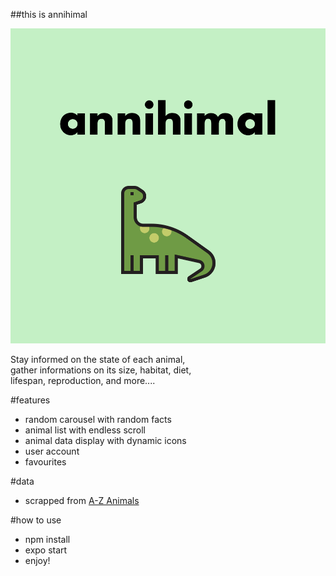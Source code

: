 ##this is annihimal

![logo](https://github.com/cindyDLF/annihimal-app/blob/master/assets/images/annihimal.png?raw=true=150x150)

Stay informed on the state of each animal,  
gather informations on its size, habitat, diet,  
lifespan, reproduction, and more....

#features

- random carousel with random facts
- animal list with endless scroll
- animal data display with dynamic icons
- user account
- favourites

#data

- scrapped from [A-Z Animals](https://a-z-animals.com/)

#how to use

- npm install
- expo start
- enjoy!
